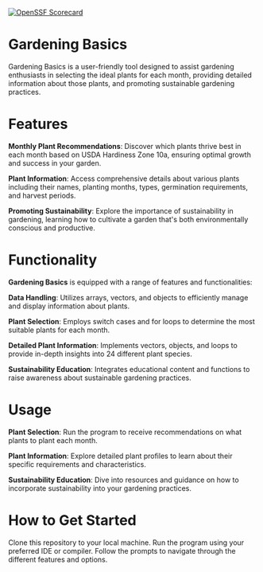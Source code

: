 [![OpenSSF Scorecard](https://api.securityscorecards.dev/projects/github.com/{owner}/{repo}/badge)](https://securityscorecards.dev/viewer/?uri=github.com/{owner}/{repo})

# Gardening Basics
Gardening Basics is a user-friendly tool designed to assist gardening enthusiasts in selecting the ideal plants for each month, providing detailed information about those plants, and promoting sustainable gardening practices.

# Features
**Monthly Plant Recommendations**: Discover which plants thrive best in each month based on USDA Hardiness Zone 10a, ensuring optimal growth and success in your garden.

**Plant Information**: Access comprehensive details about various plants including their names, planting months, types, germination requirements, and harvest periods.

**Promoting Sustainability**: Explore the importance of sustainability in gardening, learning how to cultivate a garden that's both environmentally conscious and productive.

# Functionality
**Gardening Basics** is equipped with a range of features and functionalities:

**Data Handling**: Utilizes arrays, vectors, and objects to efficiently manage and display information about plants.

**Plant Selection**: Employs switch cases and for loops to determine the most suitable plants for each month.

**Detailed Plant Information**: Implements vectors, objects, and loops to provide in-depth insights into 24 different plant species.

**Sustainability Education**: Integrates educational content and functions to raise awareness about sustainable gardening practices.

# Usage
**Plant Selection**: Run the program to receive recommendations on what plants to plant each month.

**Plant Information**: Explore detailed plant profiles to learn about their specific requirements and characteristics.

**Sustainability Education**: Dive into resources and guidance on how to incorporate sustainability into your gardening practices.

# How to Get Started
Clone this repository to your local machine.
Run the program using your preferred IDE or compiler.
Follow the prompts to navigate through the different features and options.
